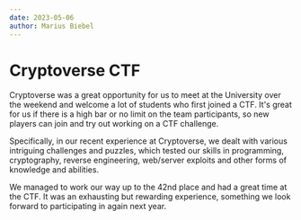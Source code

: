 ```yaml
---
date: 2023-05-06
author: Marius Biebel
---
```


# Cryptoverse CTF

Cryptoverse was a great opportunity for us to meet at the University over the weekend and welcome a lot of students who first joined a CTF. It's great for us if there is a high bar or no limit on the team participants, so new players can join and try out working on a CTF challenge.

Specifically, in our recent experience at Cryptoverse, we dealt with various intriguing challenges and puzzles, which tested our skills in programming, cryptography, reverse engineering, web/server exploits and other forms of knowledge and abilities.

We managed to work our way up to the 42nd place and had a great time at the CTF. It was an exhausting but rewarding experience, something we look forward to participating in again next year.
